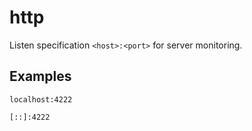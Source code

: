 # http

Listen specification `<host>:<port>` for server monitoring.

## Examples

```
localhost:4222
```
```
[::]:4222
```

